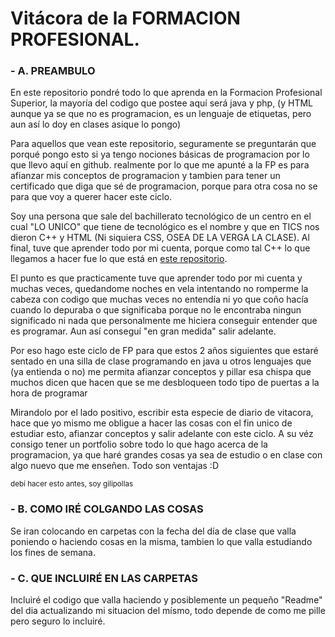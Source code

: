 # Vitácora de la FORMACION PROFESIONAL.
### - A. PREAMBULO
En este repositorio pondré todo lo que aprenda en la Formacion Profesional Superior, la mayoría del codigo que postee aquí será java y php, (y HTML aunque ya se que no es programacion, es un lenguaje de etiquetas, pero aun así lo doy en clases asique lo pongo)

Para aquellos que vean este repositorio, seguramente se preguntarán que porqué pongo esto si ya tengo nociones básicas de programacion por lo que llevo aquí en github. realmente por lo que me apunté a la FP es para afianzar mis conceptos de programacion
y tambien para tener un certificado que diga que sé de programacion, porque para otra cosa no se para que voy a querer hacer este ciclo.

Soy una persona que sale del bachillerato tecnológico de un centro en el cual "LO UNICO" que tiene de tecnológico es el nombre y que en TICS nos dieron C++ y HTML (Ni siquiera CSS, OSEA DE LA VERGA LA CLASE).
Al final, tuve que aprender todo por mi cuenta, porque como tal C++ lo que llegamos a hacer fue lo que está en [este repositorio](https://github.com/b0rrajo/Sth-MATHS).

El punto es que practicamente tuve que aprender todo por mi cuenta y muchas veces, quedandome noches en vela intentando no romperme la cabeza con codigo que muchas veces no entendía ni yo que coño hacía cuando lo depuraba o que significaba porque no le encontraba ningun significado ni nada que personalmente me hiciera conseguir entender que es programar. Aun así conseguí "en gran medida" salir adelante.

Por eso hago este ciclo de FP para que estos 2 años siguientes que estaré sentado en una silla de clase programando en java u otros lenguajes que (ya entienda o no) me permita afianzar conceptos y pillar esa chispa que muchos dicen que hacen que se me desbloqueen todo tipo de puertas a la hora de programar

Mirandolo por el lado positivo, escribir esta especie de diario de vitacora, hace que yo mismo me obligue a hacer las cosas con el fin unico de estudiar esto, afianzar conceptos y salir adelante con este ciclo. A su véz consigo tener un portfolio sobre todo lo que hago acerca de la programacion, ya que haré grandes cosas ya sea de estudio o en clase con algo nuevo que me enseñen. Todo son ventajas :D

<sub>debí hacer esto antes, soy gilipollas</sub>
### - B. COMO IRÉ COLGANDO LAS COSAS
Se iran colocando en carpetas con la fecha del día de clase que valla poniendo o haciendo cosas en la misma, tambien lo que valla estudiando los fines de semana.
### - C. QUE INCLUIRÉ EN LAS CARPETAS
Incluiré el codigo que valla haciendo y posiblemente un pequeño "Readme" del dia actualizando mi situacion del mísmo, todo depende de como me pille pero seguro lo incluiré.
